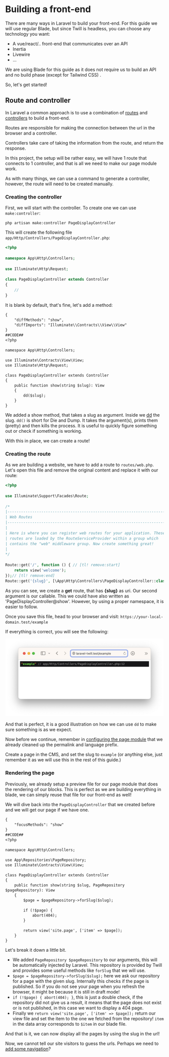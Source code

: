 # Building a front-end

There are many ways in Laravel to build your front-end. For this guide we will use regular Blade, but since Twill is
headless, you can choose any technology you want:

- A vue/react/.. front-end that communicates over an API
- Inertia
- Livewire
- ...

We are using Blade for this guide as it does not require us to build an API and no build phase (except for Tailwind CSS)
.

So, let's get started!

## Route and controller

In Laravel a common approach is to use a combination of [routes](https://laravel.com/docs/10.x/routing) and
[controllers](https://laravel.com/docs/10.x/controllers) to build a front-end.

Routes are responsible for making the connection between the url in the browser and a controller.

Controllers take care of taking the information from the route, and return the response.

In this project, the setup will be rather easy, we will have 1 route that connects to 1 controller, and that is all we
need to make our page module work.

As with many things, we can use a command to generate a controller, however, the route will need to be created manually.

### Creating the controller

First, we will start with the controller. To create one we can use `make:controller`:

```shell
php artisan make:controller PageDisplayController
```

This will create the following file `app/Http/Controllers/PageDisplayController.php`:

```php
<?php

namespace App\Http\Controllers;

use Illuminate\Http\Request;

class PageDisplayController extends Controller
{
    //
}
```

It is blank by default, that's fine, let's add a method:

```phptorch
{
    "diffMethods": "show",
    "diffImports": "Illuminate\\Contracts\\View\\View"
}
##CODE##
<?php

namespace App\Http\Controllers;

use Illuminate\Contracts\View\View;
use Illuminate\Http\Request;

class PageDisplayController extends Controller
{
    public function show(string $slug): View
    {
        dd($slug);
    }
}
```

We added a show method, that takes a slug as argument. Inside we [dd](https://laravel.com/docs/10.x/helpers#method-dd)
the slug. `dd()` is short for Die and Dump. It takes the argument(s), prints them (pretty) and then kills the process.
It is useful to quickly figure something out or check if something is working.

With this in place, we can create a route!

### Creating the route

As we are building a website, we have to add a route to `routes/web.php`. Let's open this file and remove the original
content and replace it with our route:

```php
<?php

use Illuminate\Support\Facades\Route;

/*
|--------------------------------------------------------------------------
| Web Routes
|--------------------------------------------------------------------------
|
| Here is where you can register web routes for your application. These
| routes are loaded by the RouteServiceProvider within a group which
| contains the "web" middleware group. Now create something great!
|
*/

Route::get('/', function () { // [tl! remove:start]
    return view('welcome');
});// [tl! remove:end]
Route::get('{slug}', [\App\Http\Controllers\PageDisplayController::class, 'show'])->name('frontend.page'); // [tl! ++]
```

As you can see, we create a **get** route, that has **{slug}** as uri. Our second argument is our callable. This we
could have also written as 'PageDisplayController@show'. However, by using a proper namespace, it is easier to follow.

Once you save this file, head to your browser and visit: `https://your-local-domain.test/example`

If everything is correct, you will see the following:

![dd in browser](./assets/dd-browser-screenshot.png)

And that is perfect, it is a good illustration on how we can use `dd` to make sure something is as we expect.

Now before we continue, remember in [configuring the page module](./5_configuring-the-page-module.md) that we already
cleaned up the permalink and language prefix.

Create a page in the CMS, and set the slug to `example` (or anything else, just remember it as we will use this in the
rest of this guide.)

### Rendering the page

Previously, we already setup a preview file for our page module that does the rendering of our blocks. This is perfect 
as we are building everything in blade, we can simply reuse that file for our front-end as well!

We will dive back into the `PageDisplayController` that we created before and we will get our page if we have one.

```phptorch
{
    "focusMethods": "show"
}
##CODE##
<?php

namespace App\Http\Controllers;

use App\Repositories\PageRepository;
use Illuminate\Contracts\View\View;

class PageDisplayController extends Controller
{
    public function show(string $slug, PageRepository $pageRepository): View
    {
        $page = $pageRepository->forSlug($slug);

        if (!$page) {
            abort(404);
        }

        return view('site.page', ['item' => $page]);
    }
}
```

Let's break it down a little bit.

- We added `PageRepository $pageRepository` to our arguments, this will be automatically injected by Laravel.
This repository is provided by Twill and provides some useful methods like `forSlug` that we will use.
- `$page = $pageRepository->forSlug($slug);` here we ask our repository for a page with the given slug. Internally this
checks if the page is published. So if you do not see your page when you refresh the browser, it might be because it is
still in draft mode!
- `if (!$page) { abort(404); }`, this is just a double check, if the repository did not give us a result, it means that 
the page does not exist or is not published, in this case we want to display a 404 page.
- Finally we `return view('site.page', ['item' => $page]);` return our view file and set the item to the one we fetched
from the repository! `item` in the data array corresponds to `$item` in our blade file.

And that is it, we can now display all the pages by using the slug in the url!

Now, we cannot tell our site visitors to guess the urls. Perhaps we need to 
[add some navigation](9_adding-navigation.md)?

